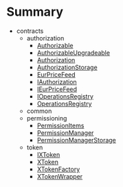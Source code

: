 # Summary
* contracts
  * authorization
    * [Authorizable](docs/contracts/authorization/authorizable.md)
    * [AuthorizableUpgradeable](docs/contracts/authorization/authorizableupgradeable.md)
    * [Authorization](docs/contracts/authorization/authorization.md)
    * [AuthorizationStorage](docs/contracts/authorization/authorizationstorage.md)
    * [EurPriceFeed](docs/contracts/authorization/eurpricefeed.md)
    * [IAuthorization](docs/contracts/authorization/iauthorization.md)
    * [IEurPriceFeed](docs/contracts/authorization/ieurpricefeed.md)
    * [IOperationsRegistry](docs/contracts/authorization/ioperationsregistry.md)
    * [OperationsRegistry](docs/contracts/authorization/operationsregistry.md)
  * common
  * permissioning
    * [PermissionItems](docs/contracts/permissioning/permissionitems.md)
    * [PermissionManager](docs/contracts/permissioning/permissionmanager.md)
    * [PermissionManagerStorage](docs/contracts/permissioning/permissionmanagerstorage.md)
  * token
    * [IXToken](docs/contracts/token/ixtoken.md)
    * [XToken](docs/contracts/token/xtoken.md)
    * [XTokenFactory](docs/contracts/token/xtokenfactory.md)
    * [XTokenWrapper](docs/contracts/token/xtokenwrapper.md)
